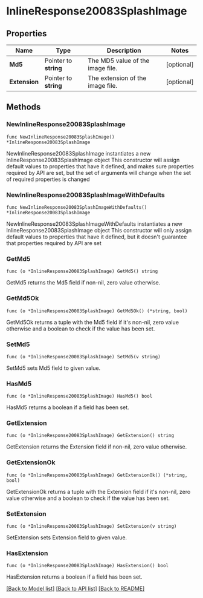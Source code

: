 # InlineResponse20083SplashImage

## Properties

Name | Type | Description | Notes
------------ | ------------- | ------------- | -------------
**Md5** | Pointer to **string** | The MD5 value of the image file. | [optional] 
**Extension** | Pointer to **string** | The extension of the image file. | [optional] 

## Methods

### NewInlineResponse20083SplashImage

`func NewInlineResponse20083SplashImage() *InlineResponse20083SplashImage`

NewInlineResponse20083SplashImage instantiates a new InlineResponse20083SplashImage object
This constructor will assign default values to properties that have it defined,
and makes sure properties required by API are set, but the set of arguments
will change when the set of required properties is changed

### NewInlineResponse20083SplashImageWithDefaults

`func NewInlineResponse20083SplashImageWithDefaults() *InlineResponse20083SplashImage`

NewInlineResponse20083SplashImageWithDefaults instantiates a new InlineResponse20083SplashImage object
This constructor will only assign default values to properties that have it defined,
but it doesn't guarantee that properties required by API are set

### GetMd5

`func (o *InlineResponse20083SplashImage) GetMd5() string`

GetMd5 returns the Md5 field if non-nil, zero value otherwise.

### GetMd5Ok

`func (o *InlineResponse20083SplashImage) GetMd5Ok() (*string, bool)`

GetMd5Ok returns a tuple with the Md5 field if it's non-nil, zero value otherwise
and a boolean to check if the value has been set.

### SetMd5

`func (o *InlineResponse20083SplashImage) SetMd5(v string)`

SetMd5 sets Md5 field to given value.

### HasMd5

`func (o *InlineResponse20083SplashImage) HasMd5() bool`

HasMd5 returns a boolean if a field has been set.

### GetExtension

`func (o *InlineResponse20083SplashImage) GetExtension() string`

GetExtension returns the Extension field if non-nil, zero value otherwise.

### GetExtensionOk

`func (o *InlineResponse20083SplashImage) GetExtensionOk() (*string, bool)`

GetExtensionOk returns a tuple with the Extension field if it's non-nil, zero value otherwise
and a boolean to check if the value has been set.

### SetExtension

`func (o *InlineResponse20083SplashImage) SetExtension(v string)`

SetExtension sets Extension field to given value.

### HasExtension

`func (o *InlineResponse20083SplashImage) HasExtension() bool`

HasExtension returns a boolean if a field has been set.


[[Back to Model list]](../README.md#documentation-for-models) [[Back to API list]](../README.md#documentation-for-api-endpoints) [[Back to README]](../README.md)



